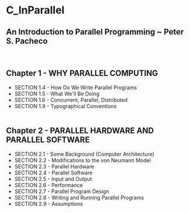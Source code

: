 # C_InParallel
## An Introduction to Parallel Programming ~ Peter S. Pacheco
<br />

## Chapter 1 - WHY PARALLEL COMPUTING
+ SECTION 1.4 - How Do We Write Parallel Programs
+ SECTION 1.5 - What We'll Be Doing
+ SECTION 1.6 - Concurrent, Parallel, Distributed
+ SECTION 1.9 - Typographical Conventions
<br /><br />

## Chapter 2 - PARALLEL HARDWARE AND PARALLEL SOFTWARE
+ SECTION 2.1 - Some Background (Computer Architecture)
+ SECTION 2.2 - Modifications to the von Neumann Model
+ SECTION 2.3 - Parallel Hardware
+ SECTION 2.4 - Parallel Software
+ SECTION 2.5 - Input and Output
+ SECTION 2.6 - Performance
+ SECTION 2.7 - Parallel Program Design
+ SECTION 2.8 - Writing and Running Parallel Programs
+ SECTION 2.9 - Assumptions
<br /><br />
